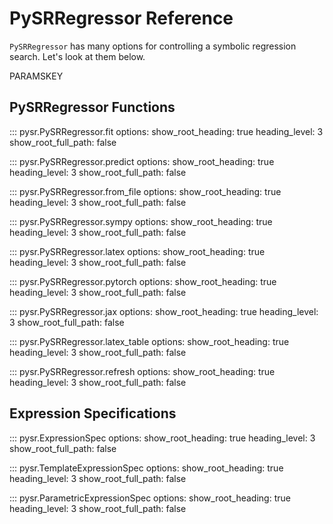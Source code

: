 # PySRRegressor Reference

`PySRRegressor` has many options for controlling a symbolic regression search.
Let's look at them below.

PARAMSKEY

## PySRRegressor Functions

::: pysr.PySRRegressor.fit
    options:
        show_root_heading: true
        heading_level: 3
        show_root_full_path: false

::: pysr.PySRRegressor.predict
    options:
        show_root_heading: true
        heading_level: 3
        show_root_full_path: false

::: pysr.PySRRegressor.from_file
    options:
        show_root_heading: true
        heading_level: 3
        show_root_full_path: false

::: pysr.PySRRegressor.sympy
    options:
        show_root_heading: true
        heading_level: 3
        show_root_full_path: false

::: pysr.PySRRegressor.latex
    options:
        show_root_heading: true
        heading_level: 3
        show_root_full_path: false

::: pysr.PySRRegressor.pytorch
    options:
        show_root_heading: true
        heading_level: 3
        show_root_full_path: false

::: pysr.PySRRegressor.jax
    options:
        show_root_heading: true
        heading_level: 3
        show_root_full_path: false

::: pysr.PySRRegressor.latex_table
    options:
        show_root_heading: true
        heading_level: 3
        show_root_full_path: false

::: pysr.PySRRegressor.refresh
    options:
        show_root_heading: true
        heading_level: 3
        show_root_full_path: false

## Expression Specifications

::: pysr.ExpressionSpec
    options:
        show_root_heading: true
        heading_level: 3
        show_root_full_path: false

::: pysr.TemplateExpressionSpec
    options:
        show_root_heading: true
        heading_level: 3
        show_root_full_path: false

::: pysr.ParametricExpressionSpec
    options:
        show_root_heading: true
        heading_level: 3
        show_root_full_path: false
